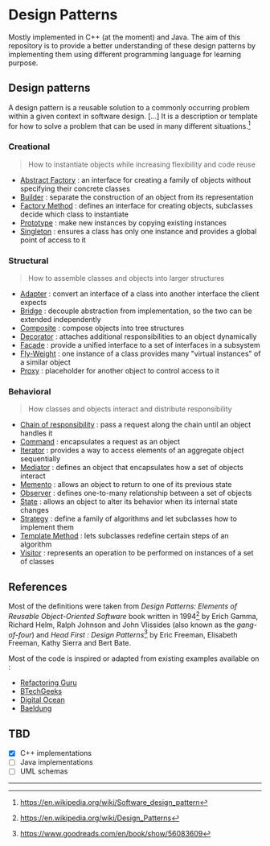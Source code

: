 # Design Patterns

Mostly implemented in C++ (at the moment) and Java. The aim of this repository is to provide a better understanding of these design patterns by implementing them using different programming language for learning purpose.

## Design patterns

A design pattern is a reusable solution to a commonly occurring problem within a given context in software design. [...] It is a description or template for how to solve a problem that can be used in many different situations.[^1] 

### Creational

> How to instantiate objects while increasing flexibility and code reuse

- [Abstract Factory](Creational/Abstract-Factory) : an interface for creating a family of objects without specifying their concrete classes
- [Builder](Creational/Builder) : separate the construction of an object from its representation 
- [Factory Method](Creational/Factory-Method) : defines an interface for creating objects, subclasses decide which class to instantiate
- [Prototype](Creational/Prototype) : make new instances by copying existing instances
- [Singleton](Creational/Singleton) : ensures a class has only one instance and provides a global point of access to it

### Structural

> How to assemble classes and objects into larger structures

- [Adapter](Structural/Adapter) : convert an interface of a class into another interface the client expects
- [Bridge](Structural/Bridge) : decouple abstraction from implementation, so the two can be extended independently
- [Composite](Structural/Composite) : compose objects into tree structures
- [Decorator](Structural/Decorator) : attaches additional responsibilities to an object dynamically 
- [Facade](Structural/Facade) : provide a unified interface to a set of interfaces in a subsystem
- [Fly-Weight](Structural/Fly-Weight) : one instance of a class provides many "virtual instances" of a similar object
- [Proxy](Structural/Proxy) : placeholder for another object to control access to it

### Behavioral

> How classes and objects interact and distribute responsibility

- [Chain of responsibility](Behavioral/Chain-of-Responsibility) : pass a request along the chain until an object handles it
- [Command](Behavioral/Command) : encapsulates a request as an object
- [Iterator](Behavioral/Iterator) : provides a way to access elements of an aggregate object sequentially
- [Mediator](Behavioral/Mediator) : defines an object that encapsulates how a set of objects interact
- [Memento](Behavioral/Memento) : allows an object to return to one of its previous state
- [Observer](Behavioral/Observer) : defines one-to-many relationship between a set of objects
- [State](Behavioral/State) : allows an object to alter its behavior when its internal state changes
- [Strategy](Behavioral/Strategy) : define a family of algorithms and let subclasses how to implement them
- [Template Method](Behavioral/Template-Method) : lets subclasses redefine certain steps of an algorithm 
- [Visitor](Behavioral/Visitor) : represents an operation to be performed on instances of a set of classes

## References

Most of the definitions were taken from *Design Patterns: Elements of Reusable Object-Oriented Software* book written in 1994[^2] by Erich Gamma, Richard Helm, Ralph Johnson and John Vlissides (also known as the *gang-of-four*) and *Head First : Design Patterns*[^3] by Eric Freeman, Elisabeth Freeman, Kathy Sierra and Bert Bate.

Most of the code is inspired or adapted from existing examples available on :

- [Refactoring Guru](https://refactoring.guru)
- [BTechGeeks](https://btechgeeks.com/)
- [Digital Ocean](https://www.digitalocean.com) 
- [Baeldung](https://www.baeldung.com/)

## TBD

- [x] C++ implementations
- [ ] Java implementations
- [ ] UML schemas

---

[^1]: https://en.wikipedia.org/wiki/Software_design_pattern
[^2]: https://en.wikipedia.org/wiki/Design_Patterns
[^3]: https://www.goodreads.com/en/book/show/56083609








